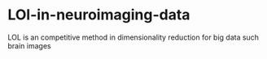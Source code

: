 # LOl-in-neuroimaging-data
LOL is an competitive method in dimensionality reduction for big data such brain images
